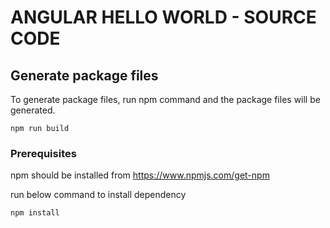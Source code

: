 # ANGULAR HELLO WORLD - SOURCE CODE


## Generate package files

To generate package files, run npm command and the package files will be generated.

```
npm run build
```

### Prerequisites

npm should be installed from https://www.npmjs.com/get-npm

run below command to install dependency
```
npm install
```